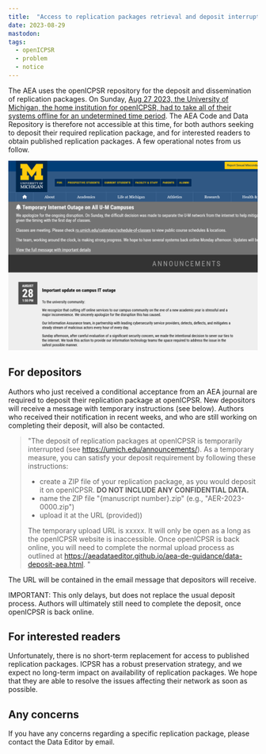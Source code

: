 ```yaml
---
title:  "Access to replication packages retrieval and deposit interrupted"
date: 2023-08-29
mastodon: 
tags:
  - openICPSR
  - problem
  - notice
---
```


The AEA uses the openICPSR repository for the deposit and dissemination of replication packages. On Sunday, [Aug 27 2023, the University of Michigan, the home institution for openICPSR, had to take all of their systems offline for an undetermined time period](https://umich.edu/announcements/). The AEA Code and Data Repository is therefore not accessible at this time, for both authors seeking to deposit their required replication package, and for interested readers to obtain published replication packages. A few operational notes from us follow.

<!-- more -->

![Screenshot of Umich website](/images/umich-down-20230829.png)

## For depositors

Authors who just received a conditional acceptance from an AEA journal are required to deposit their replication package at openICPSR. New depositors will receive a message with temporary instructions (see below). Authors who received their notification in recent weeks, and who are still working on completing their deposit, will also be contacted. 

> "The deposit of replication packages at openICPSR is temporarily interrupted (see https://umich.edu/announcements/). As a temporary measure, you can satisfy your deposit requirement by following these instructions:
>
> -    create a ZIP file of your replication package, as you would deposit it on openICPSR. **DO NOT INCLUDE ANY CONFIDENTIAL DATA.**
> -    name the ZIP file "{manuscript number}.zip" (e.g., "AER-2023-0000.zip")
> -    upload it at the URL (provided))
>
> The temporary upload URL is xxxxx. It will only be open as a long as the openICPSR website is inaccessible. Once openICPSR is back online, you will need to complete the normal upload process as outlined at https://aeadataeditor.github.io/aea-de-guidance/data-deposit-aea.html.
> "

The URL will be contained in the email message that depositors will receive.

IMPORTANT: This only delays, but does not replace the usual deposit process. Authors will ultimately still need to complete the deposit, once openICPSR is back online.

## For interested readers

Unfortunately, there is no short-term replacement for access to published replication packages. ICPSR has a robust preservation strategy, and we expect no long-term impact on availability of replication packages. We hope that they are able to resolve the issues affecting their network as soon as possible.

## Any concerns

If you have any concerns regarding a specific replication package, please contact the Data Editor by email.

